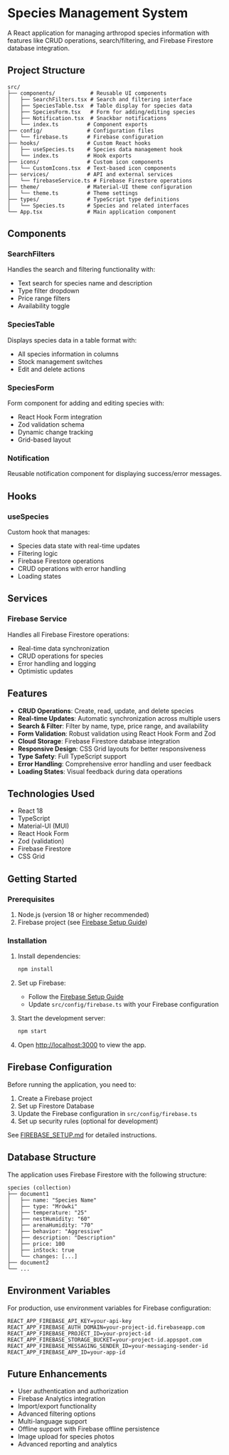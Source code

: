 # Species Management System

A React application for managing arthropod species information with features like CRUD operations, search/filtering, and Firebase Firestore database integration.

## Project Structure

```
src/
├── components/           # Reusable UI components
│   ├── SearchFilters.tsx # Search and filtering interface
│   ├── SpeciesTable.tsx  # Table display for species data
│   ├── SpeciesForm.tsx   # Form for adding/editing species
│   ├── Notification.tsx  # Snackbar notifications
│   └── index.ts         # Component exports
├── config/              # Configuration files
│   └── firebase.ts      # Firebase configuration
├── hooks/               # Custom React hooks
│   ├── useSpecies.ts    # Species data management hook
│   └── index.ts         # Hook exports
├── icons/               # Custom icon components
│   └── CustomIcons.tsx  # Text-based icon components
├── services/            # API and external services
│   └── firebaseService.ts # Firebase Firestore operations
├── theme/               # Material-UI theme configuration
│   └── theme.ts         # Theme settings
├── types/               # TypeScript type definitions
│   └── Species.ts       # Species and related interfaces
└── App.tsx              # Main application component
```

## Components

### SearchFilters

Handles the search and filtering functionality with:

- Text search for species name and description
- Type filter dropdown
- Price range filters
- Availability toggle

### SpeciesTable

Displays species data in a table format with:

- All species information in columns
- Stock management switches
- Edit and delete actions

### SpeciesForm

Form component for adding and editing species with:

- React Hook Form integration
- Zod validation schema
- Dynamic change tracking
- Grid-based layout

### Notification

Reusable notification component for displaying success/error messages.

## Hooks

### useSpecies

Custom hook that manages:

- Species data state with real-time updates
- Filtering logic
- Firebase Firestore operations
- CRUD operations with error handling
- Loading states

## Services

### Firebase Service

Handles all Firebase Firestore operations:

- Real-time data synchronization
- CRUD operations for species
- Error handling and logging
- Optimistic updates

## Features

- **CRUD Operations**: Create, read, update, and delete species
- **Real-time Updates**: Automatic synchronization across multiple users
- **Search & Filter**: Filter by name, type, price range, and availability
- **Form Validation**: Robust validation using React Hook Form and Zod
- **Cloud Storage**: Firebase Firestore database integration
- **Responsive Design**: CSS Grid layouts for better responsiveness
- **Type Safety**: Full TypeScript support
- **Error Handling**: Comprehensive error handling and user feedback
- **Loading States**: Visual feedback during data operations

## Technologies Used

- React 18
- TypeScript
- Material-UI (MUI)
- React Hook Form
- Zod (validation)
- Firebase Firestore
- CSS Grid

## Getting Started

### Prerequisites

1. Node.js (version 18 or higher recommended)
2. Firebase project (see [Firebase Setup Guide](./FIREBASE_SETUP.md))

### Installation

1. Install dependencies:

   ```bash
   npm install
   ```

2. Set up Firebase:

   - Follow the [Firebase Setup Guide](./FIREBASE_SETUP.md)
   - Update `src/config/firebase.ts` with your Firebase configuration

3. Start the development server:

   ```bash
   npm start
   ```

4. Open [http://localhost:3000](http://localhost:3000) to view the app.

## Firebase Configuration

Before running the application, you need to:

1. Create a Firebase project
2. Set up Firestore Database
3. Update the Firebase configuration in `src/config/firebase.ts`
4. Set up security rules (optional for development)

See [FIREBASE_SETUP.md](./FIREBASE_SETUP.md) for detailed instructions.

## Database Structure

The application uses Firebase Firestore with the following structure:

```
species (collection)
├── document1
│   ├── name: "Species Name"
│   ├── type: "Mrówki"
│   ├── temperature: "25"
│   ├── nestHumidity: "60"
│   ├── arenaHumidity: "70"
│   ├── behavior: "Aggressive"
│   ├── description: "Description"
│   ├── price: 100
│   ├── inStock: true
│   └── changes: [...]
├── document2
└── ...
```

## Environment Variables

For production, use environment variables for Firebase configuration:

```env
REACT_APP_FIREBASE_API_KEY=your-api-key
REACT_APP_FIREBASE_AUTH_DOMAIN=your-project-id.firebaseapp.com
REACT_APP_FIREBASE_PROJECT_ID=your-project-id
REACT_APP_FIREBASE_STORAGE_BUCKET=your-project-id.appspot.com
REACT_APP_FIREBASE_MESSAGING_SENDER_ID=your-messaging-sender-id
REACT_APP_FIREBASE_APP_ID=your-app-id
```

## Future Enhancements

- User authentication and authorization
- Firebase Analytics integration
- Import/export functionality
- Advanced filtering options
- Multi-language support
- Offline support with Firebase offline persistence
- Image upload for species photos
- Advanced reporting and analytics
